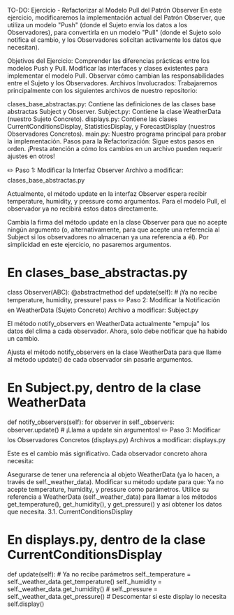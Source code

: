 TO-DO: Ejercicio - Refactorizar al Modelo Pull del Patrón Observer
En este ejercicio, modificaremos la implementación actual del Patrón Observer, que utiliza un modelo "Push" (donde el Sujeto envía los datos a los Observadores), para convertirla en un modelo "Pull" (donde el Sujeto solo notifica el cambio, y los Observadores solicitan activamente los datos que necesitan).

Objetivos del Ejercicio:
Comprender las diferencias prácticas entre los modelos Push y Pull.
Modificar las interfaces y clases existentes para implementar el modelo Pull.
Observar cómo cambian las responsabilidades entre el Sujeto y los Observadores.
Archivos Involucrados:
Trabajaremos principalmente con los siguientes archivos de nuestro repositorio:

clases_base_abstractas.py: Contiene las definiciones de las clases base abstractas Subject y Observer.
Subject.py: Contiene la clase WeatherData (nuestro Sujeto Concreto).
displays.py: Contiene las clases CurrentConditionsDisplay, StatisticsDisplay, y ForecastDisplay (nuestros Observadores Concretos).
main.py: Nuestro programa principal para probar la implementación.
Pasos para la Refactorización:
Sigue estos pasos en orden. ¡Presta atención a cómo los cambios en un archivo pueden requerir ajustes en otros!

✏️ Paso 1: Modificar la Interfaz Observer
Archivo a modificar: clases_base_abstractas.py

Actualmente, el método update en la interfaz Observer espera recibir temperature, humidity, y pressure como argumentos. Para el modelo Pull, el observador ya no recibirá estos datos directamente.

Cambia la firma del método update en la clase Observer para que no acepte ningún argumento (o, alternativamente, para que acepte una referencia al Subject si los observadores no almacenan ya una referencia a él). Por simplicidad en este ejercicio, no pasaremos argumentos.

# En clases_base_abstractas.py
class Observer(ABC):
    @abstractmethod
    def update(self): # ¡Ya no recibe temperature, humidity, pressure!
        pass
✏️ Paso 2: Modificar la Notificación en WeatherData (Sujeto Concreto)
Archivo a modificar: Subject.py

El método notify_observers en WeatherData actualmente "empuja" los datos del clima a cada observador. Ahora, solo debe notificar que ha habido un cambio.

Ajusta el método notify_observers en la clase WeatherData para que llame al método update() de cada observador sin pasarle argumentos.

# En Subject.py, dentro de la clase WeatherData
def notify_observers(self):
    for observer in self._observers:
        observer.update() # ¡Llama a update sin argumentos!
✏️ Paso 3: Modificar los Observadores Concretos (displays.py)
Archivos a modificar: displays.py

Este es el cambio más significativo. Cada observador concreto ahora necesita:

Asegurarse de tener una referencia al objeto WeatherData (ya lo hacen, a través de self._weather_data).
Modificar su método update para que:
Ya no acepte temperature, humidity, y pressure como parámetros.
Utilice su referencia a WeatherData (self._weather_data) para llamar a los métodos get_temperature(), get_humidity(), y get_pressure() y así obtener los datos que necesita.
3.1. CurrentConditionsDisplay

# En displays.py, dentro de la clase CurrentConditionsDisplay
def update(self): # Ya no recibe parámetros
    self._temperature = self._weather_data.get_temperature()
    self._humidity = self._weather_data.get_humidity()
    # self._pressure = self._weather_data.get_pressure() # Descomentar si este display lo necesita
    self.display()